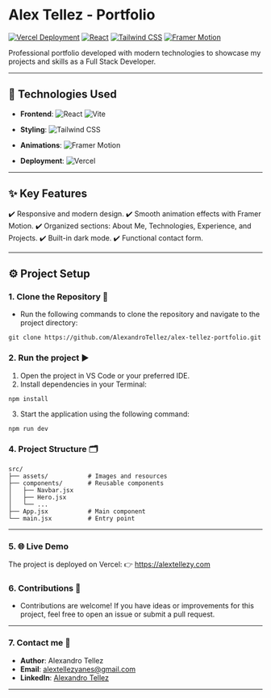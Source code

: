 # Alex Tellez - Portfolio

[![Vercel Deployment](https://img.shields.io/badge/Deployed_on-Vercel-black?logo=vercel)](https://alextellezy.com)
[![React](https://img.shields.io/badge/Framework-React-blue?logo=react)](https://react.dev/)
[![Tailwind CSS](https://img.shields.io/badge/Styles-Tailwind_CSS-38B2AC?logo=tailwind-css)](https://tailwindcss.com/)
[![Framer Motion](https://img.shields.io/badge/Animations-Framer_Motion-0055FF?logo=framer)](https://www.framer.com/motion/)

Professional portfolio developed with modern technologies to showcase my projects and skills as a Full Stack Developer.

---

## 🚀 Technologies Used

- **Frontend**:
  ![React](https://img.shields.io/badge/-React-61DAFB?logo=react&logoColor=white)
  ![Vite](https://img.shields.io/badge/-Vite-646CFF?logo=vite&logoColor=white)
  
- **Styling**:
  ![Tailwind CSS](https://img.shields.io/badge/-Tailwind_CSS-38B2AC?logo=tailwind-css&logoColor=white)
  
- **Animations**:
  ![Framer Motion](https://img.shields.io/badge/-Framer_Motion-0055FF?logo=framer)

- **Deployment**:
  ![Vercel](https://img.shields.io/badge/-Vercel-000000?logo=vercel&logoColor=white)

---

## ✨ Key Features

✔️ Responsive and modern design.
✔️ Smooth animation effects with Framer Motion.
✔️ Organized sections: About Me, Technologies, Experience, and Projects.
✔️ Built-in dark mode.
✔️ Functional contact form.

---

## ⚙️ Project Setup

### 1. Clone the Repository 📂

* Run the following commands to clone the repository and navigate to the project directory:
```
git clone https://github.com/AlexandroTellez/alex-tellez-portfolio.git
```
### 2. Run the project ▶️

1. Open the project in VS Code or your preferred IDE.
2. Install dependencies in your Terminal:
```
npm install
```
3. Start the application using the following command:
```
npm run dev
```
### 4. Project Structure 🗂️

```
src/
├── assets/           # Images and resources
├── components/       # Reusable components
│   ├── Navbar.jsx
│   ├── Hero.jsx
│   └── ...
├── App.jsx           # Main component
└── main.jsx          # Entry point
```
---

### 5. 🌐 Live Demo
The project is deployed on Vercel:
👉 https://alextellezy.com

### 6. Contributions 🙌

* Contributions are welcome! If you have ideas or improvements for this project, feel free to open an issue or submit a pull request.

---

### 7. Contact me 📧

* **Author**: Alexandro Tellez
* **Email**: alextellezyanes@gmail.com
* **LinkedIn**: [Alexandro Tellez](https://www.linkedin.com/in/alex-tellez-y/)

---
